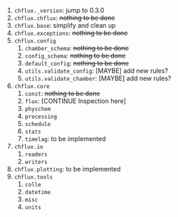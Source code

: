 1. `chflux._version`: jump to 0.3.0
2. `chflux.chflux`: ~~nothing to be done~~
3. `chflux.base`: simplify and clean up
4. `chflux.exceptions`: ~~nothing to be done~~
5. `chflux.config`
   1. `chamber_schema`: ~~nothing to be done~~
   2. `config_schema`: ~~nothing to be done~~
   3. `default_config`: ~~nothing to be done~~
   4. `utils.validate_config`: [MAYBE] add new rules?
   5. `utils.validate_chamber`: [MAYBE] add new rules?
6. `chflux.core`
   1. `const`: ~~nothing to be done~~
   2. `flux`: [CONTINUE Inspection here]
   3. `physchem`
   4. `processing`
   5. `schedule`
   6. `stats`
   7. `timelag`: to be implemented
7. `chflux.io`
   1. `readers`
   2. `writers`
8. `chflux.plotting`: to be implemented
9. `chflux.tools`
   1. `colle`
   2. `datetime`
   3. `misc`
   4. `units`
